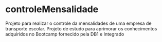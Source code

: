 # controleMensalidade
Projeto para realizar o controle da mensalidades de uma empresa de transporte escolar. Projeto de estudo para aprimorar os conhecimentos adquiridos no Bootcamp fornecido pela DB1 e Integrado

